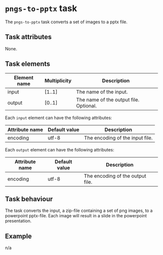 # `pngs-to-pptx` task

The `pngs-to-pptx` task converts a set of images to a pptx file.

## Task attributes

None.

## Task elements

| Element name | Multiplicity | Description                            |
| ------------ | ------------ | -------------------------------------- |
| input        | [1..1]       | The name of the input.                 |
| output       | [0..1]       | The name of the output file. Optional. |

Each `input` element can have the following attributes:

| Attribute name | Default value               | Description                     |
| -------------- | --------------------------- | ------------------------------- |
| encoding       | utf-8                       | The encoding of the input file. |

Each `output` element can have the following attributes:

| Attribute name | Default value               | Description                      |
| -------------- | --------------------------- | -------------------------------- |
| encoding       | utf-8                       | The encoding of the output file. |

## Task behaviour

The task converts the input, a zip-file containing a set of png images, to a powerpoint pptx-file. Each image will result in a slide in the powerpoint presentation.

## Example

n/a
